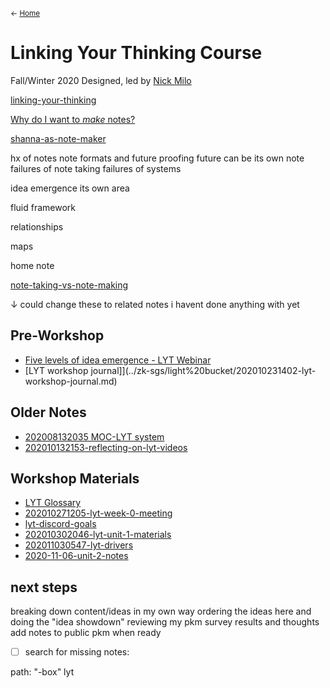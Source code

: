 <small>← [Home](../../page-1)</small>
# Linking Your Thinking Course
Fall/Winter 2020
Designed, led by [Nick Milo](../../zk-public/-nick-milo)



[linking-your-thinking](linking-your-thinking)


[Why do I want to *make* notes?](shanna-as-note-maker)

[shanna-as-note-maker](shanna-as-note-maker.md)







hx of notes
note formats and future proofing
future can be its own note
failures of note taking
failures of systems

idea emergence its own area

fluid framework

relationships

maps

home note


[note-taking-vs-note-making](../zk-sgs/light%20bucket/note-taking-vs-note-making.md)












↓ could change these to related notes i havent done anything with yet

## Pre-Workshop
- [Five levels of idea emergence - LYT Webinar](../zk-sgs/light%20bucket/2020-10-17%20LYT%20Webinar.md)
- [LYT workshop journal]](../zk-sgs/light%20bucket/202010231402-lyt-workshop-journal.md)




## Older Notes
- [202008132035 MOC-LYT system](../zk-sgs/light%20bucket/202008132035%20MOC-LYT%20system.md)
- [202010132153-reflecting-on-lyt-videos](../zk-sgs/light%20bucket/202010132153-reflecting-on-lyt-videos.md)




## Workshop Materials
- [LYT Glossary](https://publish.obsidian.md/lyt-kit/LYT+Glossary)
- [202010271205-lyt-week-0-meeting](../zk-sgs/light%20bucket/202010271205-lyt-week-0-meeting.md)
- [lyt-discord-goals](../zk-sgs/light%20bucket/lyt-discord-goals.md)
- [202010302046-lyt-unit-1-materials](../zk-sgs/light%20bucket/202010302046-lyt-unit-1-materials.md)
- [202011030547-lyt-drivers](../zk-sgs/light%20bucket/202011030547-lyt-drivers.md)
- [2020-11-06-unit-2-notes](../zk-sgs/light%20bucket/2020-11-06-unit-2-notes.md)


## next steps
breaking down content/ideas in my own way
ordering the ideas here and doing the "idea showdown" 
reviewing my pkm survey results and thoughts
add notes to public pkm when ready


- [ ] search for missing notes:  

path: "-box" lyt


